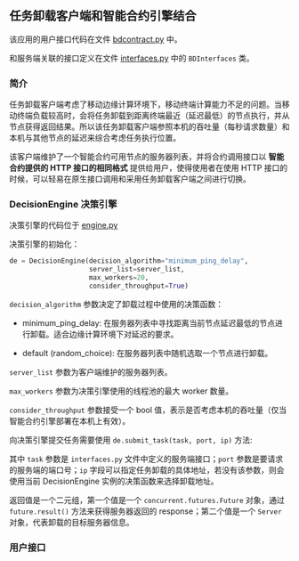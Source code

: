 ## 任务卸载客户端和智能合约引擎结合

该应用的用户接口代码在文件 [bdcontract.py](https://github.com/piaoliangkb/task-offloading/blob/master/bdcontract.py) 中。

和服务端关联的接口定义在文件 [interfaces.py](https://github.com/piaoliangkb/task-offloading/blob/master/interfaces.py) 中的 `BDInterfaces` 类。

### 简介

任务卸载客户端考虑了移动边缘计算环境下，移动终端计算能力不足的问题。当移动终端负载较高时，会将任务卸载到距离终端最近（延迟最低）的节点执行，并从节点获得返回结果。所以该任务卸载客户端参照本机的吞吐量（每秒请求数量）和本机与其他节点的延迟来综合考虑任务执行位置。

该客户端维护了一个智能合约可用节点的服务器列表，并将合约调用接口以 **智能合约提供的 HTTP 接口的相同格式** 提供给用户，使得使用者在使用 HTTP 接口的时候，可以轻易在原生接口调用和采用任务卸载客户端之间进行切换。

### DecisionEngine 决策引擎

决策引擎的代码位于 [engine.py](https://github.com/piaoliangkb/task-offloading/blob/master/engine.py)

决策引擎的初始化：

```python
de = DecisionEngine(decision_algorithm="minimum_ping_delay",
                    server_list=server_list,
                    max_workers=20,
                    consider_throughput=True)
```

`decision_algorithm` 参数决定了卸载过程中使用的决策函数：

- minimum_ping_delay: 在服务器列表中寻找距离当前节点延迟最低的节点进行卸载。适合边缘计算环境下对延迟的要求。

- default (random_choice): 在服务器列表中随机选取一个节点进行卸载。

`server_list` 参数为客户端维护的服务器列表。

`max_workers` 参数为决策引擎使用的线程池的最大 worker 数量。

`consider_throughput` 参数接受一个 bool 值，表示是否考虑本机的吞吐量（仅当智能合约引擎部署在本机上有效）。

向决策引擎提交任务需要使用 `de.submit_task(task, port, ip)` 方法:

其中 `task` 参数是 `interfaces.py` 文件中定义的服务端接口；`port` 参数是要请求的服务端的端口号；`ip` 字段可以指定任务卸载的具体地址，若没有该参数，则会使用当前 DecisionEngine 实例的决策函数来选择卸载地址。

返回值是一个二元组，第一个值是一个 `concurrent.futures.Future` 对象，通过 `future.result()` 方法来获得服务器返回的 response；第二个值是一个 `Server` 对象，代表卸载的目标服务器信息。

### 用户接口

